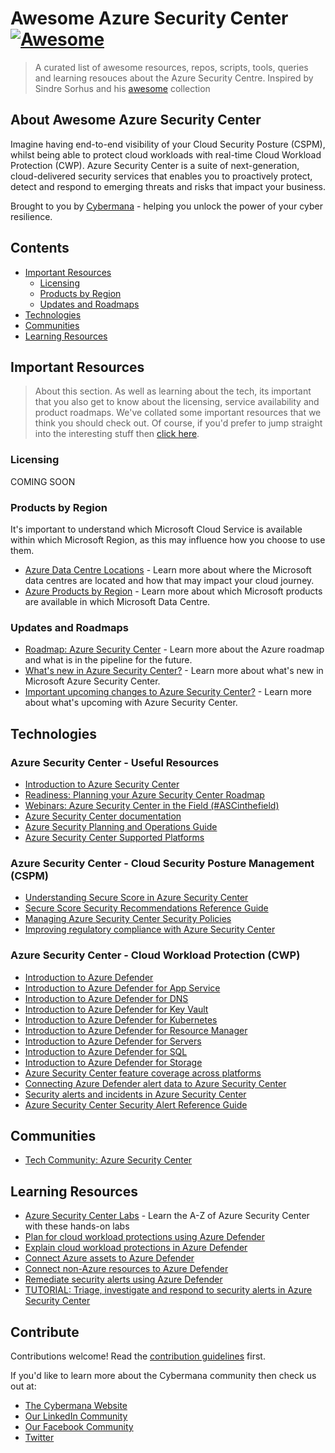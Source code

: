 # Awesome Azure Security Center [![Awesome](https://awesome.re/badge.svg)](https://awesome.re)

> A curated list of awesome resources, repos, scripts, tools, queries and learning resouces about the Azure Security Centre. Inspired by Sindre Sorhus and his [awesome](https://github.com/sindresorhus/awesome) collection

## About Awesome Azure Security Center

Imagine having end-to-end visibility of your Cloud Security Posture (CSPM), whilst being able to protect cloud workloads with real-time Cloud Workload Protection (CWP). Azure Security Center is a suite of next-generation, cloud-delivered security services that enables you to proactively protect, detect and respond to emerging threats and risks that impact your business.

Brought to you by [Cybermana](https://www.cybermana.net) - helping you unlock the power of your cyber resilience.

## Contents

- [Important Resources](#important-resources)
  - [Licensing](#licensing)
  - [Products by Region](#products-by-region)
  - [Updates and Roadmaps](#updates-and-roadmaps)
- [Technologies](#technologies)
- [Communities](##communities)
- [Learning Resources](##learning-resources)

## Important Resources

> About this section. As well as learning about the tech, its important that you also get to know about the licensing, service availability and product roadmaps. We've collated some important resources that we think you should check out. Of course, if you'd prefer to jump straight into the interesting stuff then [click here](##technologies).

### Licensing

COMING SOON

### Products by Region

It's important to understand which Microsoft Cloud Service is available within which Microsoft Region, as this may influence how you choose to use them.

- [Azure Data Centre Locations](https://azure.microsoft.com/en-gb/global-infrastructure/geographies/) - Learn more about where the Microsoft data centres are located and how that may impact your cloud journey.
- [Azure Products by Region](https://azure.microsoft.com/en-us/global-infrastructure/services/) - Learn more about which Microsoft products are available in which Microsoft Data Centre.

### Updates and Roadmaps

- [Roadmap: Azure Security Center](https://azure.microsoft.com/en-us/updates/?category=security&query=azure%20security%20center) - Learn more about the Azure roadmap and what is in the pipeline for the future.
- [What's new in Azure Security Center?](https://docs.microsoft.com/en-us/azure/security-center/release-notes) - Learn more about what's new in Microsoft Azure Security Center.
- [Important upcoming changes to Azure Security Center?](https://docs.microsoft.com/en-us/azure/security-center/upcoming-changes) - Learn more about what's upcoming with Azure Security Center.

## Technologies

### Azure Security Center - Useful Resources

- [Introduction to Azure Security Center](https://docs.microsoft.com/en-gb/azure/security-center/security-center-introduction)
- [Readiness: Planning your Azure Security Center Roadmap](https://docs.microsoft.com/en-gb/azure/security-center/security-center-readiness-roadmap)
- [Webinars: Azure Security Center in the Field (#ASCinthefield)](https://www.youtube.com/hashtag/ascinthefield)
- [Azure Security Center documentation](https://docs.microsoft.com/en-us/azure/security-center/)
- [Azure Security Planning and Operations Guide](https://docs.microsoft.com/en-us/azure/security-center/security-center-planning-and-operations-guide)
- [Azure Security Center Supported Platforms](https://docs.microsoft.com/en-us/azure/security-center/security-center-os-coverage)

### Azure Security Center - Cloud Security Posture Management (CSPM)

- [Understanding Secure Score in Azure Security Center](https://docs.microsoft.com/en-us/azure/security-center/secure-score-security-controls)
- [Secure Score Security Recommendations Reference Guide](https://docs.microsoft.com/en-us/azure/security-center/recommendations-reference)
- [Managing Azure Security Center Security Policies](https://docs.microsoft.com/en-us/azure/security-center/tutorial-security-policy)
- [Improving regulatory compliance with Azure Security Center](https://docs.microsoft.com/en-us/azure/security-center/security-center-compliance-dashboard)

### Azure Security Center - Cloud Workload Protection (CWP)

- [Introduction to Azure Defender](https://docs.microsoft.com/en-us/azure/security-center/azure-defender)
- [Introduction to Azure Defender for App Service](https://docs.microsoft.com/en-gb/azure/security-center/defender-for-app-service-introduction)
- [Introduction to Azure Defender for DNS](https://docs.microsoft.com/en-gb/azure/security-center/defender-for-dns-introduction)
- [Introduction to Azure Defender for Key Vault](https://docs.microsoft.com/en-gb/azure/security-center/defender-for-key-vault-introduction)
- [Introduction to Azure Defender for Kubernetes](https://docs.microsoft.com/en-gb/azure/security-center/defender-for-kubernetes-introduction)
- [Introduction to Azure Defender for Resource Manager](https://docs.microsoft.com/en-gb/azure/security-center/defender-for-resource-manager-introduction)
- [Introduction to Azure Defender for Servers](https://docs.microsoft.com/en-gb/azure/security-center/defender-for-servers-introduction)
- [Introduction to Azure Defender for SQL](https://docs.microsoft.com/en-gb/azure/security-center/defender-for-sql-introduction)
- [Introduction to Azure Defender for Storage](https://docs.microsoft.com/en-gb/azure/security-center/defender-for-storage-introduction)
- [Azure Security Center feature coverage across platforms](https://docs.microsoft.com/en-us/azure/security-center/security-center-services?tabs=features-windows)
- [Connecting Azure Defender alert data to Azure Security Center](https://docs.microsoft.com/en-us/azure/sentinel/connect-azure-security-center)
- [Security alerts and incidents in Azure Security Center](https://docs.microsoft.com/en-us/azure/security-center/security-center-alerts-overview#cloud-smart-alert-correlation-in-azure-security-center-incidents)
- [Azure Security Center Security Alert Reference Guide](https://docs.microsoft.com/en-us/azure/security-center/alerts-reference)

## Communities

- [Tech Community: Azure Security Center](https://techcommunity.microsoft.com/t5/azure-security-center/bg-p/AzureSecurityCenterBlog)

## Learning Resources

- [Azure Security Center Labs](https://github.com/Azure/Azure-Security-Center/tree/master/Labs) - Learn the A-Z of Azure Security Center with these hands-on labs
- [Plan for cloud workload protections using Azure Defender](https://docs.microsoft.com/en-gb/learn/modules/what-is-azure-defender/)
- [Explain cloud workload protections in Azure Defender](https://docs.microsoft.com/en-gb/learn/modules/understand-azure-defender-cloud-workload-protection/)
- [Connect Azure assets to Azure Defender](https://docs.microsoft.com/en-gb/learn/modules/connect-azure-assets-to-azure-defender/)
- [Connect non-Azure resources to Azure Defender](https://docs.microsoft.com/en-gb/learn/modules/connect-non-azure-machines-to-azure-defender/)
- [Remediate security alerts using Azure Defender](https://docs.microsoft.com/en-gb/learn/modules/remediate-azure-defender-security-alerts/)
- [TUTORIAL: Triage, investigate and respond to security alerts in Azure Security Center](https://docs.microsoft.com/en-us/azure/security-center/tutorial-security-incident)

## Contribute

Contributions welcome! Read the [contribution guidelines](contributing.md) first.

If you'd like to learn more about the Cybermana community then check us out at:

- [The Cybermana Website](https://www.cybermana.net)
- [Our LinkedIn Community](https://www.linkedin.com/company/cybermana)
- [Our Facebook Community](https://www.facebook.com/cybermanaUK/ )
- [Twitter](https://twitter.com/CybermanaUK )
